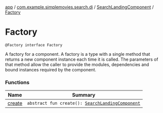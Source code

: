 [app](../../../index.md) / [com.example.simplemovies.search.di](../../index.md) / [SearchLandingComponent](../index.md) / [Factory](./index.md)

# Factory

`@Factory interface Factory`

A factory for a component.
A factory is a type with a single method that returns a new component instance each time it is called.
The parameters of that method allow the caller to provide the modules, dependencies
and bound instances required by the component.

### Functions

| Name | Summary |
|---|---|
| [create](create.md) | `abstract fun create(): `[`SearchLandingComponent`](../index.md) |
